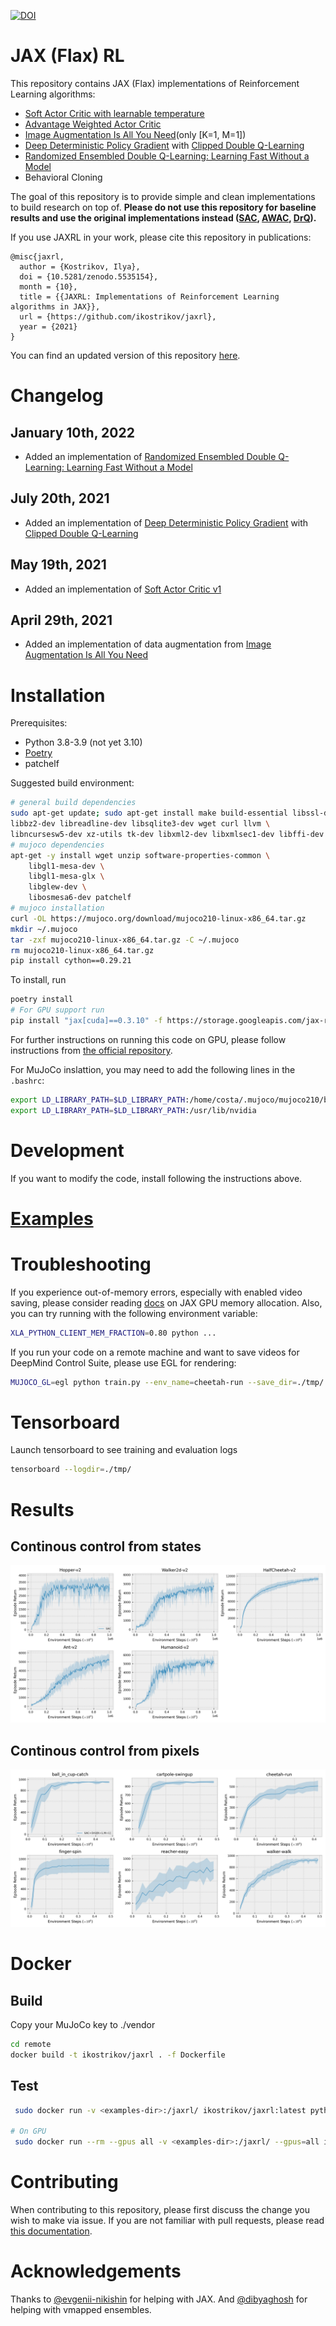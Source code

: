[![DOI](https://zenodo.org/badge/330059679.svg)](https://zenodo.org/badge/latestdoi/330059679)

# JAX (Flax) RL

This repository contains JAX (Flax) implementations of Reinforcement Learning algorithms:

* [Soft Actor Critic with learnable temperature](https://arxiv.org/abs/1812.05905)
* [Advantage Weighted Actor Critic](https://arxiv.org/abs/2006.09359)
* [Image Augmentation Is All You Need](https://arxiv.org/abs/2004.13649)(only [K=1, M=1])
* [Deep Deterministic Policy Gradient](https://arxiv.org/abs/1509.02971) with [Clipped Double Q-Learning](https://arxiv.org/abs/1802.09477)
* [Randomized Ensembled Double Q-Learning: Learning Fast Without a Model](https://arxiv.org/abs/2101.05982)
* Behavioral Cloning

The goal of this repository is to provide simple and clean implementations to build research on top of. **Please do not use this repository for baseline results and use the original implementations instead ([SAC](https://github.com/rail-berkeley/softlearning/), [AWAC](https://github.com/vitchyr/rlkit/tree/master/examples/awac), [DrQ](https://github.com/denisyarats/drq)).**

If you use JAXRL in your work, please cite this repository in publications:
```
@misc{jaxrl,
  author = {Kostrikov, Ilya},
  doi = {10.5281/zenodo.5535154},
  month = {10},
  title = {{JAXRL: Implementations of Reinforcement Learning algorithms in JAX}},
  url = {https://github.com/ikostrikov/jaxrl},
  year = {2021}
}
```

You can find an updated version of this repository [here](https://github.com/ikostrikov/jaxrl2).

# Changelog

## January 10th, 2022
- Added an implementation of [Randomized Ensembled Double Q-Learning: Learning Fast Without a Model](https://arxiv.org/abs/2101.05982)

## July 20th, 2021
- Added an implementation of [Deep Deterministic Policy Gradient](https://arxiv.org/abs/1509.02971) with [Clipped Double Q-Learning](https://arxiv.org/abs/1802.09477)

## May 19th, 2021
- Added an implementation of [Soft Actor Critic v1](https://arxiv.org/abs/1801.01290)

## April 29th, 2021
- Added an implementation of data augmentation from [Image Augmentation Is All You Need](https://arxiv.org/abs/2004.13649)

# Installation

Prerequisites:
* Python 3.8-3.9 (not yet 3.10)
* [Poetry](https://python-poetry.org)
* patchelf

Suggested build environment:
```bash
# general build dependencies
sudo apt-get update; sudo apt-get install make build-essential libssl-dev zlib1g-dev \
libbz2-dev libreadline-dev libsqlite3-dev wget curl llvm \
libncursesw5-dev xz-utils tk-dev libxml2-dev libxmlsec1-dev libffi-dev liblzma-dev
# mujoco dependencies
apt-get -y install wget unzip software-properties-common \
    libgl1-mesa-dev \
    libgl1-mesa-glx \
    libglew-dev \
    libosmesa6-dev patchelf
# mujoco installation
curl -OL https://mujoco.org/download/mujoco210-linux-x86_64.tar.gz
mkdir ~/.mujoco
tar -zxf mujoco210-linux-x86_64.tar.gz -C ~/.mujoco
rm mujoco210-linux-x86_64.tar.gz
pip install cython==0.29.21
```

To install, run

```bash
poetry install
# For GPU support run
pip install "jax[cuda]==0.3.10" -f https://storage.googleapis.com/jax-releases/jax_cuda_releases.html
```

For further instructions on running this code on GPU, please follow instructions from [the official repository](https://github.com/google/jax).

For MuJoCo inslattion, you may need to add the following lines in the `.bashrc`:

```bash
export LD_LIBRARY_PATH=$LD_LIBRARY_PATH:/home/costa/.mujoco/mujoco210/bin
export LD_LIBRARY_PATH=$LD_LIBRARY_PATH:/usr/lib/nvidia
```

# Development 

If you want to modify the code, install following the instructions above.


# [Examples](examples/)

# Troubleshooting

If you experience out-of-memory errors, especially with enabled video saving, please consider reading [docs](https://jax.readthedocs.io/en/latest/gpu_memory_allocation.html#gpu-memory-allocation) on JAX GPU memory allocation. Also, you can try running with the following environment variable:

```bash
XLA_PYTHON_CLIENT_MEM_FRACTION=0.80 python ...
```

If you run your code on a remote machine and want to save videos for DeepMind Control Suite, please use EGL for rendering:
```bash
MUJOCO_GL=egl python train.py --env_name=cheetah-run --save_dir=./tmp/ --save_video
```

# Tensorboard

Launch tensorboard to see training and evaluation logs

```bash
tensorboard --logdir=./tmp/
```

# Results

## Continous control from states

![gym](./learning_curves/images/results.png)

## Continous control from pixels

![gym](./learning_curves/images/results_drq.png)


# Docker

## Build

Copy your MuJoCo key to ./vendor

```bash
cd remote
docker build -t ikostrikov/jaxrl . -f Dockerfile 
```

## Test
```bash
 sudo docker run -v <examples-dir>:/jaxrl/ ikostrikov/jaxrl:latest python /jaxrl/train.py --env_name=HalfCheetah-v2 --save_dir=/jaxrl/tmp/

# On GPU
 sudo docker run --rm --gpus all -v <examples-dir>:/jaxrl/ --gpus=all ikostrikov/jaxrl:latest python /jaxrl/train.py --env_name=HalfCheetah-v2 --save_dir=/jaxrl/tmp/
```

# Contributing

When contributing to this repository, please first discuss the change you wish to make via issue. If you are not familiar with pull requests, please read [this documentation](https://opensource.com/article/19/7/create-pull-request-github).

# Acknowledgements 

Thanks to [@evgenii-nikishin](https://github.com/evgenii-nikishin) for helping with JAX. And [@dibyaghosh](https://github.com/dibyaghosh) for helping with vmapped ensembles.
